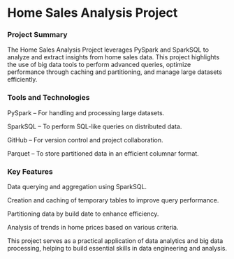 # Home Sales Analysis Project

### Project Summary

The Home Sales Analysis Project leverages PySpark and SparkSQL to analyze and extract insights from home sales data. This project highlights the use of big data tools to perform advanced queries, optimize performance through caching and partitioning, and manage large datasets efficiently.

### Tools and Technologies

PySpark – For handling and processing large datasets.

SparkSQL – To perform SQL-like queries on distributed data.

GitHub – For version control and project collaboration.

Parquet – To store partitioned data in an efficient columnar format.

### Key Features

Data querying and aggregation using SparkSQL.

Creation and caching of temporary tables to improve query performance.

Partitioning data by build date to enhance efficiency.

Analysis of trends in home prices based on various criteria.

This project serves as a practical application of data analytics and big data processing, helping to build essential skills in data engineering and analysis.
